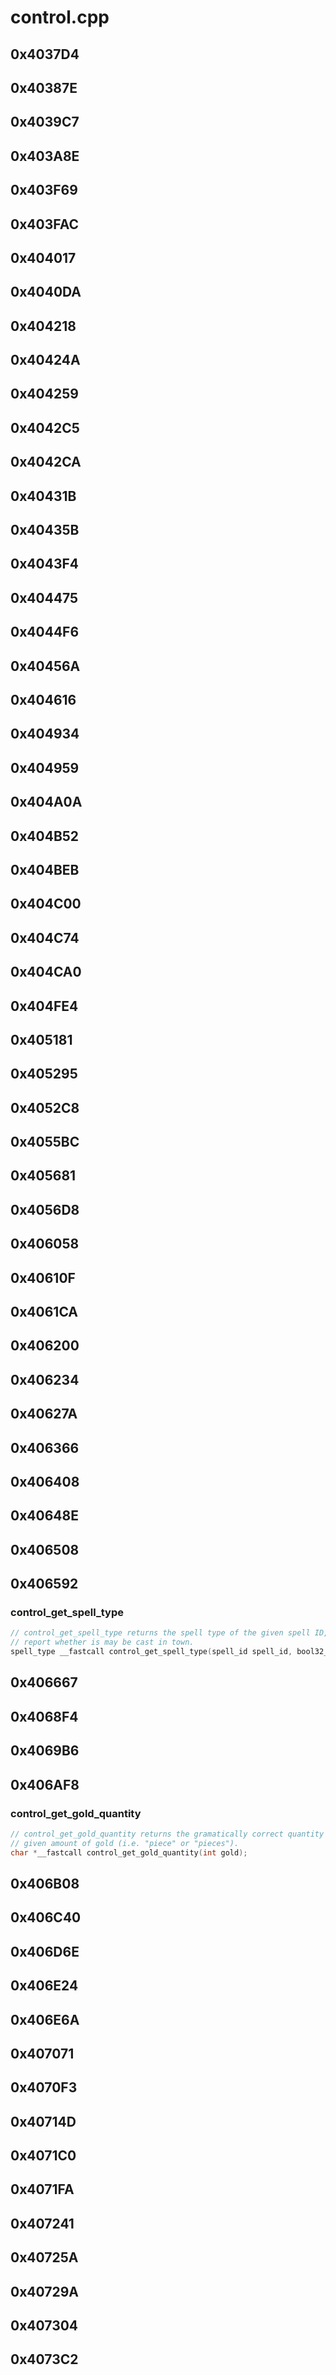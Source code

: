 # control.cpp

## 0x4037D4

## 0x40387E

## 0x4039C7

## 0x403A8E

## 0x403F69

## 0x403FAC

## 0x404017

## 0x4040DA

## 0x404218

## 0x40424A

## 0x404259

## 0x4042C5

## 0x4042CA

## 0x40431B

## 0x40435B

## 0x4043F4

## 0x404475

## 0x4044F6

## 0x40456A

## 0x404616

## 0x404934

## 0x404959

## 0x404A0A

## 0x404B52

## 0x404BEB

## 0x404C00

## 0x404C74

## 0x404CA0

## 0x404FE4

## 0x405181

## 0x405295

## 0x4052C8

## 0x4055BC

## 0x405681

## 0x4056D8

## 0x406058

## 0x40610F

## 0x4061CA

## 0x406200

## 0x406234

## 0x40627A

## 0x406366

## 0x406408

## 0x40648E

## 0x406508

## 0x406592

### control_get_spell_type

```c
// control_get_spell_type returns the spell type of the given spell ID, and
// report whether is may be cast in town.
spell_type __fastcall control_get_spell_type(spell_id spell_id, bool32_t check_town);
```

## 0x406667

## 0x4068F4

## 0x4069B6

## 0x406AF8

### control_get_gold_quantity

```c
// control_get_gold_quantity returns the gramatically correct quantity for the
// given amount of gold (i.e. "piece" or "pieces").
char *__fastcall control_get_gold_quantity(int gold);
```

## 0x406B08

## 0x406C40

## 0x406D6E

## 0x406E24

## 0x406E6A

## 0x407071

## 0x4070F3

## 0x40714D

## 0x4071C0

## 0x4071FA

## 0x407241

## 0x40725A

## 0x40729A

## 0x407304

## 0x4073C2
